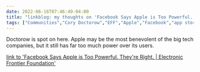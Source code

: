 ---date: 2022-06-16T07:46:49-04:00title: "linkblog: my thoughts on 'Facebook Says Apple is Too Powerful. They're Right. | Electronic Frontier Foundation'"tags: ["Communities","Cory Doctorow","EFF","Apple","Facebook","app stores","interoperability","platforms"]---Doctorow is spot on here. Apple may be the most benevolent of the big tech companies, but it still has far too much power over its users. [link to 'Facebook Says Apple is Too Powerful. They're Right. | Electronic Frontier Foundation'](https://www.eff.org/deeplinks/2022/06/facebook-says-apple-too-powerful-theyre-right)